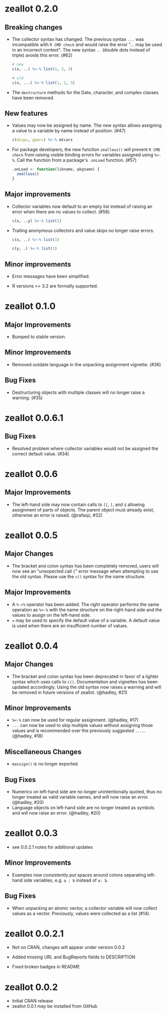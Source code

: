 # zeallot 0.2.0

## Breaking changes

* The collector syntax has changed. The previous syntax `...` was incompatible
  with `R CMD check` and would raise the error "... may be used in an incorrect
  context". The new syntax `..` (double dots instead of triple) avoids this
  error. (#62)

  ```R
  # new
  c(x, ..) %<-% list(1, 2, 3)
  
  # old
  c(x, ...) %<-% list(1, 2, 3)
  ```
  
* The `destructure` methods for the Date, character, and complex classes have
  been removed.
  
## New features

* Values may now be assigned by name. The new syntax allows assigning a 
  value to a variable by name instead of position. (#47)
  
  ```R
  c(disp=, gear=) %<-% mtcars
  ```
  
* For package developers, the new function `zeallous()` will prevent 
  `R CMD check` from raising visible binding errors for variables assigned using
  `%<-%`. Call the function from a package's `.onLoad` function. (#57)
  
  ```R
  .onLoad <- function(libname, pkgname) {
    zeallous()
  }
  ```

## Major improvements

* Collector variables now default to an empty list instead of raising an error
  when there are no values to collect. (#56)
  
  ```R
  c(x, ..y) %<-% list(1)
  ```

* Trailing anonymous collectors and value skips no longer raise errors.
  
  ```R
  c(x, ..) %<-% list(1)
  
  c(y, .) %<-% list(1)
  ```

## Minor improvements

* Error messages have been simplified.

* R versions >= 3.2 are formally supported.

# zeallot 0.1.0

## Major Improvements

* Bumped to stable version.

## Minor Improvements

* Removed outdate language in the unpacking assignment vignette. (#36)

## Bug Fixes

* Destructuring objects with multiple classes will no longer raise a
  warning. (#35)

# zeallot 0.0.6.1

## Bug Fixes

* Resolved problem where collector variables would not be assigned the correct   default value. (#34)

# zeallot 0.0.6

## Major Improvements

* The left-hand side may now contain calls to `[[`, `[`, and `$` allowing
  assignment of parts of objects. The parent object must already
  exist, otherwise an error is raised. (@rafaqz, #32)

# zeallot 0.0.5

## Major Changes

* The bracket and colon syntax has been completely removed, users will now see
  an "unexpected call `{`" error message when attempting to use the old syntax.
  Please use the `c()` syntax for the name structure.

## Major Improvements

* A `%->%` operator has been added. The right operator performs the same
  operation as `%<-%` with the name structure on the right-hand side and
  the values to assign on the left-hand side.
* `=` may be used to specify the default value of a variable. A default value
  is used when there are an insufficient number of values.

# zeallot 0.0.4

## Major Changes

* The bracket and colon syntax has been deprecated in favor of a lighter syntax
  which uses calls to `c()`. Documentation and vignettes has been updated
  accordingly. Using the old syntax now raises a warning and will be removed in
  future versions of zeallot. (@hadley, #21)

## Minor Improvements

* `%<-%` can now be used for regular assignment. (@hadley, #17)
* `...` can now be used to skip multiple values without assigning those values
  and is recommended over the previously suggested `....`. (@hadley, #18)

## Miscellaneous Changes

* `massign()` is no longer exported.

## Bug Fixes

* Numerics on left-hand side are no longer unintentionally quoted, thus no
  longer treated as valid variable names, and will now raise an error.
  (@hadley, #20)
* Language objects on left-hand side are no longer treated as symbols and will
  now raise an error. (@hadley, #20)

# zeallot 0.0.3

* see 0.0.2.1 notes for additional updates

## Minor Improvements

* Examples now consistently put spaces around colons separating left-hand side
  variables, e.g. `a : b` instead of `a: b`.

## Bug Fixes

* When unpacking an atomic vector, a collector variable will now collect values
  as a vector. Previously, values were collected as a list (#14).

# zeallot 0.0.2.1

* Not on CRAN, changes will appear under version 0.0.3

* Added missing URL and BugReports fields to DESCRIPTION
* Fixed broken badges in README

# zeallot 0.0.2

* Initial CRAN release
* zeallot 0.0.1 may be installed from GitHub
